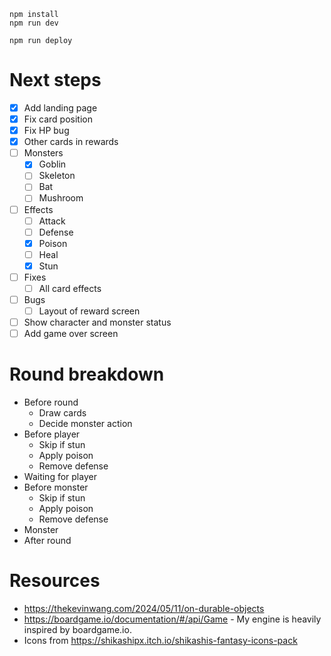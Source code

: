 ```
npm install
npm run dev
```

```
npm run deploy
```

# Next steps

- [x] Add landing page
- [x] Fix card position
- [x] Fix HP bug
- [x] Other cards in rewards
- [ ] Monsters
    - [x] Goblin
    - [ ] Skeleton
    - [ ] Bat
    - [ ] Mushroom
- [ ] Effects
    - [ ] Attack
    - [ ] Defense
    - [x] Poison
    - [ ] Heal
    - [x] Stun
- [ ] Fixes
    - [ ] All card effects
- [ ] Bugs
    - [ ] Layout of reward screen
- [ ] Show character and monster status
- [ ] Add game over screen

# Round breakdown

- Before round
    - Draw cards
    - Decide monster action
- Before player
    - Skip if stun
    - Apply poison
    - Remove defense
- Waiting for player
- Before monster
    - Skip if stun
    - Apply poison
    - Remove defense
- Monster
- After round

# Resources

- https://thekevinwang.com/2024/05/11/on-durable-objects
- https://boardgame.io/documentation/#/api/Game - My engine is heavily inspired by boardgame.io.
- Icons from https://shikashipx.itch.io/shikashis-fantasy-icons-pack